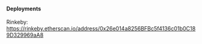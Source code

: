 #### Deployments

Rinkeby: https://rinkeby.etherscan.io/address/0x26e014a8256BFBc5f4136c01b0C189D329969aA8
